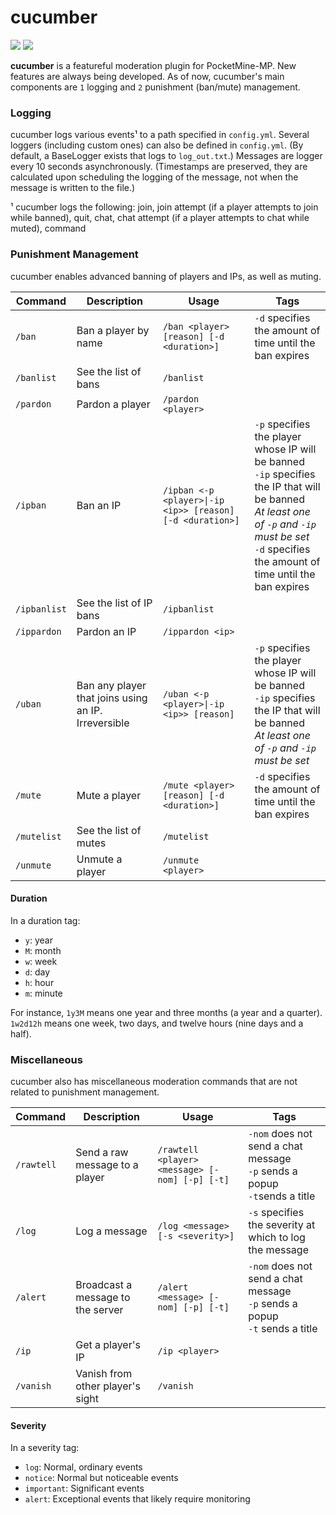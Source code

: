 # cucumber

[![](https://poggit.pmmp.io/shield.state/cucumber)](https://poggit.pmmp.io/p/cucumber)
[![](https://poggit.pmmp.io/ci.shield/adeynes/cucumber/cucumber)](https://poggit.pmmp.io/p/cucumber)

**cucumber** is a featureful moderation plugin for PocketMine-MP.
New features are always being developed. As of now, cucumber's main components are `1` logging and `2` punishment (ban/mute) management.

### Logging
cucumber logs various events¹ to a path specified in `config.yml`. Several loggers (including custom ones) can also be defined in `config.yml`. (By default, a BaseLogger exists that logs to `log_out.txt`.) Messages are logger every 10 seconds asynchronously. (Timestamps are preserved, they are calculated upon scheduling the logging of the message, not when the message is written to the file.)

¹ cucumber logs the following: join, join attempt (if a player attempts to join while banned), quit, chat, chat attempt (if a player attempts to chat while muted), command

### Punishment Management
cucumber enables advanced banning of players and IPs, as well as muting.

| **Command**  | **Description**                                     | **Usage**                                                 | **Tags**                                                                                                                                                                                                   |
|--------------|-----------------------------------------------------|-----------------------------------------------------------|------------------------------------------------------------------------------------------------------------------------------------------------------------------------------------------------------------|
| `/ban`       | Ban a player by name                                | `/ban <player> [reason] [-d <duration>]`                  | `-d` specifies the amount of time until the ban expires                                                                                                                                                    |
| `/banlist`   | See the list of bans                                | `/banlist`                                                |                                                                                                                                                                                                            |
| `/pardon`    | Pardon a player                                     | `/pardon <player>`                                        |                                                                                                                                                                                                            |
| `/ipban`     | Ban an IP                                           | `/ipban <-p <player>\|-ip <ip>> [reason] [-d <duration>]` | `-p` specifies the player whose IP will be banned<br>`-ip` specifies the IP that will be banned<br>*At least one of `-p` and `-ip` must be set*<br>`-d` specifies the amount of time until the ban expires |
| `/ipbanlist` | See the list of IP bans                             | `/ipbanlist`                                              |                                                                                                                                                                                                            |
| `/ippardon`  | Pardon an IP                                        | `/ippardon <ip>`                                          |                                                                                                                                                                                                            |
| `/uban`      | Ban any player that joins using an IP. Irreversible | `/uban <-p <player>\|-ip <ip>> [reason]`                  | `-p` specifies the player whose IP will be banned<br>`-ip` specifies the IP that will be banned<br>*At least one of `-p` and `-ip` must be set*                                                            |
| `/mute`      | Mute a player                                       | `/mute <player> [reason] [-d <duration>]`                 | `-d` specifies the amount of time until the ban expires                                                                                                                                                    |
| `/mutelist`  | See the list of mutes                               | `/mutelist`                                               |                                                                                                                                                                                                            |
| `/unmute`    | Unmute a player                                     | `/unmute <player>`                                        |                                                                                                                                                                                                            |

#### Duration
In a duration tag:
* `y`: year
* `M`: month
* `w`: week
* `d`: day
* `h`: hour
* `m`: minute

For instance, `1y3M` means one year and three months (a year and a quarter). `1w2d12h` means one week, two days, and twelve hours (nine days and a half).

### Miscellaneous
cucumber also has miscellaneous moderation commands that are not related to punishment management.

| **Command** | **Description**                   | **Usage**                                      | **Tags**                                                                        |
|-------------|-----------------------------------|------------------------------------------------|---------------------------------------------------------------------------------|
| `/rawtell`  | Send a raw message to a player    | `/rawtell <player> <message> [-nom] [-p] [-t]` | `-nom` does not send a chat message<br>`-p` sends a popup<br>`-t`sends a title  |
| `/log`      | Log a message                     | `/log <message> [-s <severity>]`               | `-s` specifies the severity at which to log the message                         |
| `/alert`    | Broadcast a message to the server | `/alert <message> [-nom] [-p] [-t]`            | `-nom` does not send a chat message<br>`-p` sends a popup<br>`-t` sends a title |
| `/ip`       | Get a player's IP                 | `/ip <player>`                                 |                                                                                 |
| `/vanish`   | Vanish from other player's sight  | `/vanish`                                      |                                                                                 |

#### Severity
In a severity tag:
* `log`: Normal, ordinary events
* `notice`: Normal but noticeable events
* `important`: Significant events
* `alert`: Exceptional events that likely require monitoring